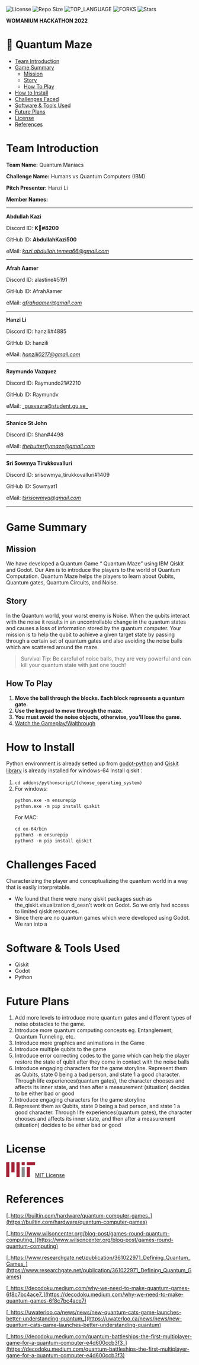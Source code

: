 ![License](https://img.shields.io/github/license/johnturner4004/readme-generator.svg?style=for-the-badge) ![Repo Size](https://img.shields.io/github/languages/code-size/johnturner4004/readme-generator.svg?style=for-the-badge) ![TOP_LANGUAGE](https://img.shields.io/github/languages/top/johnturner4004/readme-generator.svg?style=for-the-badge) ![FORKS](https://img.shields.io/github/forks/johnturner4004/readme-generator.svg?style=for-the-badge&social) ![Stars](https://img.shields.io/github/stars/johnturner4004/readme-generator.svg?style=for-the-badge)

**WOMANIUM HACKATHON 2022**

# :space_invader: Quantum Maze

- [Team Introduction](#team-introduction)
- [Game Summary](#game-summary)
  - [Mission](#mission)
  - [Story](#story)
  - [How To Play](#how-to-play)
- [How to Install](#how-to-install)
- [Challenges Faced](#challenges-faced)
- [Software & Tools Used](#software--tools-used)
- [Future Plans](#future-plans)
- [License](#license)
- [References](#references)

# Team Introduction
**Team Name:** Quantum Maniacs

**Challenge Name:** Humans vs Quantum Computers (IBM)

**Pitch Presenter:** Hanzi Li

****Member Names:****

------------

**Abdullah Kazi**

Discord ID: **K🐺#8200**

GitHub ID: **AbdullahKazi500**

eMail: [_kazi.abdullah.temea66@gmail.com_](mailto:kazi.abdullah.temea66@gmail.com)

------------

**Afrah Aamer**

Discord ID: alastine#5191

GitHub ID: AfrahAamer

eMail: [_afrahaamer@gmail.com_](mailto:afrahaamer@gmail.com)
 
------------


**Hanzi Li**


Discord ID: hanzili#4885


GitHub ID: hanzili


eMail: [_hanzili0217@gmail.com_](mailto:hanzili0217@gmail.com)

------------

**Raymundo Vazquez**


Discord ID: Raymundo21#2210


GitHub ID: Raymundv


eMail: [_gusvazra@student.gu.se_](mailto:gusvazra@student.gu.se)

------------

**Shanice St John**


Discord ID: Shan#4498


eMail: [_thebutterflymaze@gmail.com_](mailto:thebutterflymaze@gmail.com)

------------

**Sri Sowmya Tirukkovalluri**


Discord ID: srisowmya_tirukkovalluri#1409


GitHub ID: Sowmyat1


eMail: [_tsrisowmya@gmail.com_  ](mailto:tsrisowmya@gmail.com)

------------

# Game Summary


## Mission

We have developed a Quantum Game “ Quantum Maze” using IBM Qiskit and Godot. Our Aim is to introduce the players to the world of Quantum Computation. Quantum Maze helps the players to learn about Qubits, Quantum gates, Quantum Circuits, and Noise.


## Story 

In the Quantum world, your worst enemy is Noise. When the qubits interact with the noise it results in an uncontrollable change in the quantum states and causes a loss of information stored by the quantum computer. Your mission is to help the qubit to achieve a given target state by passing through a certain set of quantum gates and also avoiding the noise balls which are scattered around the maze.

> Survival Tip: Be careful of noise balls, they are very powerful and can kill your quantum state with just one touch!


## How To Play

1. **Move the ball through the blocks. Each block represents a quantum gate.**
2. **Use the keypad to move through the maze.**
3. **You must avoid the noise objects, otherwise, you’ll lose the game.**
4. [Watch the Gameplay/Walthrough](https://drive.google.com/file/d/1_oKQ7oStvsb5tgTWm-Rmj3Z_zAYdiITj/view)


# How to Install
Python environment is already setted up from [godot-python](https://github.com/touilleMan/godot-python)
and [Qiskit library](https://github.com/Qiskit) is already installed for windows-64
Install qiskit：
1. ```cd addons/pythonscript/(choose_operating_system)```
2. For windows:
    ```
    python.exe -m ensurepip
    python.exe -m pip install qiskit
    ```
    For MAC:
    ```
    cd ox-64/bin
    python3 -m ensurepip
    python3 -m pip install qiskit
    ```

# Challenges Faced

Characterizing the player and conceptualizing the quantum world in a way that is easily interpretable.

- We found that there were many qiskit packages such as the_qiskit.visualization d_oesn't work on Godot. So we only had access to limited qiskit resources.
- Since there are no quantum games which were developed using Godot. We ran into a


# Software & Tools Used  


- Qiskit
- Godot
- Python


# Future Plans

1. Add more levels to introduce more quantum gates and different types of noise obstacles to the game.
2. Introduce more quantum computing concepts eg. Entanglement, Quantum Tunneling, etc.
3. Introduce more graphics and animations in the Game
4. Introduce multiple qubits to the game
5. Introduce error correcting codes to the game which can help the player restore the state of qubit after they come in contact with the noise balls
6. Introduce engaging characters for the game storyline. Represent them as Qubits, state 0 being a bad person, and state 1 a good character. Through life experiences(quantum gates), the character chooses and affects its inner state, and then after a measurement (situation) decides to be either bad or good
7. Introduce engaging characters for the game storyline
8. Represent them as Qubits, state 0 being a bad person, and state 1 a good character. Through life experiences(quantum gates), the character chooses and affects its inner state, and then after a measurement (situation) decides to be either bad or good


# License

<a href="https://choosealicense.com/licenses/mit/"><img src="https://raw.githubusercontent.com/johnturner4004/readme-generator/master/src/components/assets/images/mit.svg" height=40 />MIT License</a>

# References

[_https://builtin.com/hardware/quantum-computer-games_](https://builtin.com/hardware/quantum-computer-games)

[_https://www.wilsoncenter.org/blog-post/games-round-quantum-computing_](https://www.wilsoncenter.org/blog-post/games-round-quantum-computing)

[_https://www.researchgate.net/publication/361022971_Defining_Quantum_Games_](https://www.researchgate.net/publication/361022971_Defining_Quantum_Games)

[_https://decodoku.medium.com/why-we-need-to-make-quantum-games-6f8c7bc4ace7_](https://decodoku.medium.com/why-we-need-to-make-quantum-games-6f8c7bc4ace7)

[_https://uwaterloo.ca/news/news/new-quantum-cats-game-launches-better-understanding-quantum_](https://uwaterloo.ca/news/news/new-quantum-cats-game-launches-better-understanding-quantum)

[_https://decodoku.medium.com/quantum-battleships-the-first-multiplayer-game-for-a-quantum-computer-e4d600ccb3f3_](https://decodoku.medium.com/quantum-battleships-the-first-multiplayer-game-for-a-quantum-computer-e4d600ccb3f3)
